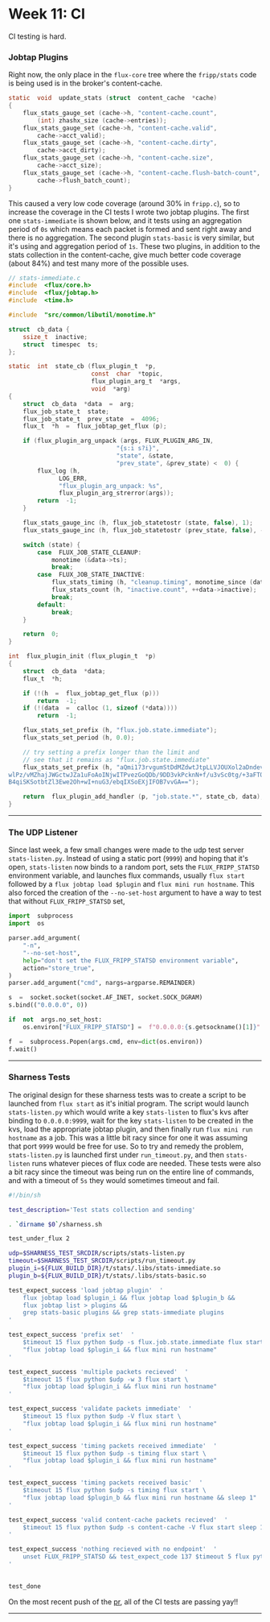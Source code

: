 # Week 11: CI

CI testing is hard.

### Jobtap Plugins

Right now, the only place in the `flux-core` tree where the `fripp/stats` code is being used is in the broker's content-cache.

```c
static  void  update_stats (struct  content_cache  *cache)
{
	flux_stats_gauge_set (cache->h, "content-cache.count",
		(int) zhashx_size (cache->entries));
	flux_stats_gauge_set (cache->h, "content-cache.valid",
		cache->acct_valid);
	flux_stats_gauge_set (cache->h, "content-cache.dirty",
		cache->acct_dirty);
	flux_stats_gauge_set (cache->h, "content-cache.size",
		cache->acct_size);
	flux_stats_gauge_set (cache->h, "content-cache.flush-batch-count",
		cache->flush_batch_count);
}
```

This caused a very low code coverage (around 30% in `fripp.c`), so to increase the coverage in the CI tests I wrote two jobtap plugins. The first one `stats-immediate` is shown below, and it tests using an aggregation period of `0s` which means each packet is formed and sent right away and there is no aggregation. The second plugin `stats-basic` is very similar, but it's using and aggregation period of `1s`. These two plugins, in addition to the stats collection in the content-cache, give much better code coverage (about 84%) and test many more of the possible uses.

```c
// stats-immediate.c
#include  <flux/core.h>
#include  <flux/jobtap.h>
#include  <time.h>

#include  "src/common/libutil/monotime.h"  

struct  cb_data {
	ssize_t  inactive;
	struct  timespec  ts;
};

static  int  state_cb (flux_plugin_t  *p,
                       const  char  *topic,
                       flux_plugin_arg_t  *args,
                       void  *arg)
{
	struct  cb_data  *data  =  arg;
	flux_job_state_t  state;
	flux_job_state_t  prev_state  =  4096;
	flux_t  *h  =  flux_jobtap_get_flux (p);

	if (flux_plugin_arg_unpack (args, FLUX_PLUGIN_ARG_IN,
                              "{s:i s?i}",
                              "state", &state,
                              "prev_state", &prev_state) <  0) {
		flux_log (h,
              LOG_ERR,
              "flux_plugin_arg_unpack: %s",
              flux_plugin_arg_strerror(args));
		return  -1;
	}

	flux_stats_gauge_inc (h, flux_job_statetostr (state, false), 1);
	flux_stats_gauge_inc (h, flux_job_statetostr (prev_state, false), -1);

	switch (state) {
		case  FLUX_JOB_STATE_CLEANUP:
			monotime (&data->ts);
			break;
		case  FLUX_JOB_STATE_INACTIVE:
			flux_stats_timing (h, "cleanup.timing", monotime_since (data->ts));
			flux_stats_count (h, "inactive.count", ++data->inactive);
			break;
		default:
			break;
	}

	return  0;
} 

int  flux_plugin_init (flux_plugin_t  *p)
{
	struct  cb_data  *data;
	flux_t  *h;

	if (!(h  =  flux_jobtap_get_flux (p)))
		return  -1;
	if (!(data  =  calloc (1, sizeof (*data))))
		return  -1; 

	flux_stats_set_prefix (h, "flux.job.state.immediate");
	flux_stats_set_period (h, 0.0);

	// try setting a prefix longer than the limit and
	// see that it remains as "flux.job.state.immediate"
	flux_stats_set_prefix (h, "aQmi173rvgumStDdMZdwtJtpLLVJOUXol2aDndev/XsH/gM\
wlPz/vMZhajJWGctwJZa1uFoAoINjwITPvezGoQDb/9DD3vkPcknN+f/u3vSc0tg/+3aFTONhUIomK\
B4qiSKSotbtZl3Ewe2Oh+wI+nuG3/ebqIXSoEXjIFOB7vvGA=="); 

	return  flux_plugin_add_handler (p, "job.state.*", state_cb, data);
}
```

---

### The UDP Listener

Since last week, a few small changes were made to the udp test server `stats-listen.py`. Instead of using a static port (`9999`) and hoping that it's open, `stats-listen` now binds to a random port, sets the `FLUX_FRIPP_STATSD` environment variable, and launches flux commands, usually `flux start` followed by a `flux jobtap load $plugin` and `flux mini run hostname`. This also forced the creation of the `--no-set-host` argument to have a way to test that without `FLUX_FRIPP_STATSD` set, 
 
```python
import  subprocess
import  os

parser.add_argument(
	"-n",
	"--no-set-host",
	help="don't set the FLUX_FRIPP_STATSD environment variable",
	action="store_true",
)
parser.add_argument("cmd", nargs=argparse.REMAINDER)

s  =  socket.socket(socket.AF_INET, socket.SOCK_DGRAM)
s.bind(("0.0.0.0", 0))

if  not  args.no_set_host:
	os.environ["FLUX_FRIPP_STATSD"] =  f"0.0.0.0:{s.getsockname()[1]}"

f  =  subprocess.Popen(args.cmd, env=dict(os.environ))
f.wait()

```

---

### Sharness Tests

The original design for these sharness tests was to create a script to be launched from `flux start` as it's initial program. The script would launch `stats-listen.py` which would write a key `stats-listen` to flux's kvs after binding to `0.0.0.0:9999`, wait for the key `stats-listen` to be created in the kvs, load the appropriate jobtap plugin, and then finally run `flux mini run hostname` as a job. This was a little bit racy since for one it was assuming that port `9999` would be free for use. So to try and remedy the problem, `stats-listen.py` is launched first under `run_timeout.py`, and then `stats-listen` runs whatever pieces of flux code are needed. These tests were also a bit racy since the timeout was being run on the entire line of commands, and with a timeout of `5s` they would sometimes timeout and fail. 

```bash
#!/bin/sh

test_description='Test stats collection and sending'

. `dirname $0`/sharness.sh

test_under_flux 2

udp=$SHARNESS_TEST_SRCDIR/scripts/stats-listen.py
timeout=$SHARNESS_TEST_SRCDIR/scripts/run_timeout.py
plugin_i=${FLUX_BUILD_DIR}/t/stats/.libs/stats-immediate.so
plugin_b=${FLUX_BUILD_DIR}/t/stats/.libs/stats-basic.so

test_expect_success 'load jobtap plugin'  '
	flux jobtap load $plugin_i && flux jobtap load $plugin_b &&
	flux jobtap list > plugins &&
	grep stats-basic plugins && grep stats-immediate plugins
'  

test_expect_success 'prefix set'  '
	$timeout 15 flux python $udp -s flux.job.state.immediate flux start \
	"flux jobtap load $plugin_i && flux mini run hostname"
'  

test_expect_success 'multiple packets recieved'  '
	$timeout 15 flux python $udp -w 3 flux start \
	"flux jobtap load $plugin_i && flux mini run hostname"
'  

test_expect_success 'validate packets immediate'  '
	$timeout 15 flux python $udp -V flux start \
	"flux jobtap load $plugin_i && flux mini run hostname"
' 

test_expect_success 'timing packets received immediate'  '
	$timeout 15 flux python $udp -s timing flux start \
	"flux jobtap load $plugin_i && flux mini run hostname"
' 

test_expect_success 'timing packets received basic'  '
	$timeout 15 flux python $udp -s timing flux start \
	"flux jobtap load $plugin_b && flux mini run hostname && sleep 1"
'  

test_expect_success 'valid content-cache packets recieved'  '
	$timeout 15 flux python $udp -s content-cache -V flux start sleep 1
'

test_expect_success 'nothing recieved with no endpoint'  '
	unset FLUX_FRIPP_STATSD && test_expect_code 137 $timeout 5 flux python $udp -n flux start
'
 

test_done
```

On the most recent push of the [pr](https://github.com/flux-framework/flux-core/pull/3806), all of the CI tests are passing yay!!

---

